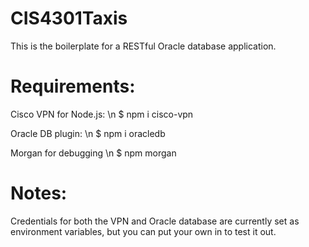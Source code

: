 # CIS4301Taxis

This is the boilerplate for a RESTful Oracle database application.

# Requirements:

Cisco VPN for Node.js: \n
$ npm i cisco-vpn

Oracle DB plugin: \n
$ npm i oracledb

Morgan for debugging \n
$ npm morgan

# Notes:
Credentials for both the VPN and Oracle database are currently set as environment
variables, but you can put your own in to test it out.
